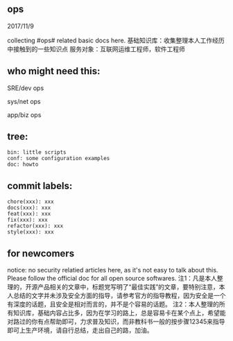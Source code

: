ops
---
2017/11/9

collecting #ops# related basic docs here.
基础知识库：收集整理本人工作经历中接触到的一些知识点
服务对象：互联网运维工程师，软件工程师



who might need this:
--------------------
SRE/dev ops

sys/net ops

app/biz ops




tree:
-----

    bin: little scripts 
    conf: some configuration examples
    doc: howto




commit labels:
--------------

    chore(xxx): xxx
    docs(xxx): xxx
    feat(xxx): xxx
    fix(xxx): xxx
    refactor(xxx): xxx
    style(xxx): xxx


for newcomers
-------------
notice: no security relatied articles here, as it's not easy to talk about this. Please follow the official doc for all open source softwares.
注1：凡是本人整理的，开源产品相关的文章中，标题党写明了“最佳实践”的文章，要特别注意，本人总结的文字并未涉及安全方面的指导，请参考官方的指导教程，因为安全是一个有深度的话题，且安全是相对而言的，并不是个容易的话题。
注2：本人整理的所有知识库，基础内容占比多，因为在学习的路上，总是容易卡在某个点上，希望能对路过的你有点帮助即可，力求普及知识，而非教科书一般的按步骤12345来指导即可上生产环境，请自行总结，走出自己的路，加油。